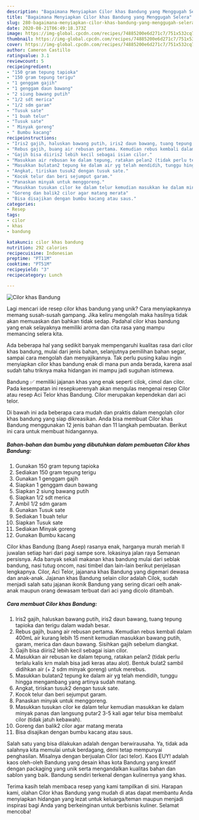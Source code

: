 ```yaml
---
description: "Bagaimana Menyiapkan Cilor khas Bandung yang Menggugah Selera"
title: "Bagaimana Menyiapkan Cilor khas Bandung yang Menggugah Selera"
slug: 280-bagaimana-menyiapkan-cilor-khas-bandung-yang-menggugah-selera
date: 2020-08-21T06:49:18.373Z
image: https://img-global.cpcdn.com/recipes/74885200e6d271c7/751x532cq70/cilor-khas-bandung-foto-resep-utama.jpg
thumbnail: https://img-global.cpcdn.com/recipes/74885200e6d271c7/751x532cq70/cilor-khas-bandung-foto-resep-utama.jpg
cover: https://img-global.cpcdn.com/recipes/74885200e6d271c7/751x532cq70/cilor-khas-bandung-foto-resep-utama.jpg
author: Cameron Castillo
ratingvalue: 3.1
reviewcount: 5
recipeingredient:
- "150 gram tepung tapioka"
- "150 gram tepung terigu"
- "1 genggam gajih"
- "1 genggam daun bawang"
- "2 siung bawang putih"
- "1/2 sdt merica"
- "1/2 sdm garam"
- "Tusuk sate"
- "1 buah telur"
- "Tusuk sate"
- " Minyak goreng"
- " Bumbu kacang"
recipeinstructions:
- "Iris2 gajih, haluskan bawang putih, iris2 daun bawang, tuang tepung tapioka dan terigu dalam wadah besar."
- "Rebus gajih, buang air rebusan pertama. Kemudian rebus kembali dalam 400mL air kurang lebih 15 menit kemudian masukkan bawang putih, garam, merica dan daun bawang. Sisihkan gajih sebelum diangkat."
- "Gajih bisa diiris2 lebih kecil sebagai isian cilor."
- "Masukkan air rebusan ke dalam tepung, ratakan pelan2 (tidak perlu terlalu kalis krn malah bisa jadi keras atau alot). Bentuk bulat2 sambil didihkan air (+ 2 sdm minyak goreng) untuk merebus."
- "Masukkan bulatan2 tepung ke dalam air yg telah mendidih, tunggu hingga mengambang yang artinya sudah matang."
- "Angkat, tiriskan tusuk2 dengan tusuk sate."
- "Kocok telur dan beri sejumput garam."
- "Panaskan minyak untuk menggoreng."
- "Masukkan tusukan cilor ke dalam telur kemudian masukkan ke dalam minyak panas dan langsung putar2 3-5 kali agar telur bisa membalut cilor (tidak jatuh kebawah)."
- "Goreng dan balik2 cilor agar matang merata"
- "Bisa disajikan dengan bumbu kacang atau saus."
categories:
- Resep
tags:
- cilor
- khas
- bandung

katakunci: cilor khas bandung 
nutrition: 292 calories
recipecuisine: Indonesian
preptime: "PT11M"
cooktime: "PT51M"
recipeyield: "3"
recipecategory: Lunch

---
```



![Cilor khas Bandung](https://img-global.cpcdn.com/recipes/74885200e6d271c7/751x532cq70/cilor-khas-bandung-foto-resep-utama.jpg)

Lagi mencari ide resep cilor khas bandung yang unik? Cara menyiapkannya memang susah-susah gampang. Jika keliru mengolah maka hasilnya tidak akan memuaskan dan bahkan tidak sedap. Padahal cilor khas bandung yang enak selayaknya memiliki aroma dan cita rasa yang mampu memancing selera kita.

Ada beberapa hal yang sedikit banyak mempengaruhi kualitas rasa dari cilor khas bandung, mulai dari jenis bahan, selanjutnya pemilihan bahan segar, sampai cara mengolah dan menyajikannya. Tak perlu pusing kalau ingin menyiapkan cilor khas bandung enak di mana pun anda berada, karena asal sudah tahu triknya maka hidangan ini mampu jadi suguhan istimewa.

Bandung ✅ memiliki jajanan khas yang enak seperti cilok, cimol dan cilor. Pada kesempatan ini resepkuerenyah akan mengulas mengenai resep Cilor atau resep Aci Telor khas Bandung. Cilor merupakan kependekan dari aci telor.


Di bawah ini ada beberapa cara mudah dan praktis dalam mengolah cilor khas bandung yang siap dikreasikan. Anda bisa membuat Cilor khas Bandung menggunakan 12 jenis bahan dan 11 langkah pembuatan. Berikut ini cara untuk membuat hidangannya.

<!--inarticleads1-->

##### Bahan-bahan dan bumbu yang dibutuhkan dalam pembuatan Cilor khas Bandung:

1. Gunakan 150 gram tepung tapioka
1. Sediakan 150 gram tepung terigu
1. Gunakan 1 genggam gajih
1. Siapkan 1 genggam daun bawang
1. Siapkan 2 siung bawang putih
1. Siapkan 1/2 sdt merica
1. Ambil 1/2 sdm garam
1. Gunakan Tusuk sate
1. Sediakan 1 buah telur
1. Siapkan Tusuk sate
1. Sediakan  Minyak goreng
1. Gunakan  Bumbu kacang


Cilor khas Bandung (bang Asep) rasanya enak, harganya murah meriah ll juwalan setiap hari dari pagi sampe sore. lokasinya jalan raya Semanan persisnya. Ada banyak sekali makanan khas bandung mulai dari seblak bandung, nasi tutug oncom, nasi timbel dan lain-lain berikut penjelasan lengkapnya. Cilor, Aci Telor, jajanana khas Bandung yang digemari dewasa dan anak-anak. Jajanan khas Bandung selain cilor adalah Cilok, sudah menjadi salah satu jajanan ikonik Bandung yang sering dicari oelh anak-anak maupun orang dewasam terbuat dari aci yang dicolo ditambah. 

<!--inarticleads2-->

##### Cara membuat Cilor khas Bandung:

1. Iris2 gajih, haluskan bawang putih, iris2 daun bawang, tuang tepung tapioka dan terigu dalam wadah besar.
1. Rebus gajih, buang air rebusan pertama. Kemudian rebus kembali dalam 400mL air kurang lebih 15 menit kemudian masukkan bawang putih, garam, merica dan daun bawang. Sisihkan gajih sebelum diangkat.
1. Gajih bisa diiris2 lebih kecil sebagai isian cilor.
1. Masukkan air rebusan ke dalam tepung, ratakan pelan2 (tidak perlu terlalu kalis krn malah bisa jadi keras atau alot). Bentuk bulat2 sambil didihkan air (+ 2 sdm minyak goreng) untuk merebus.
1. Masukkan bulatan2 tepung ke dalam air yg telah mendidih, tunggu hingga mengambang yang artinya sudah matang.
1. Angkat, tiriskan tusuk2 dengan tusuk sate.
1. Kocok telur dan beri sejumput garam.
1. Panaskan minyak untuk menggoreng.
1. Masukkan tusukan cilor ke dalam telur kemudian masukkan ke dalam minyak panas dan langsung putar2 3-5 kali agar telur bisa membalut cilor (tidak jatuh kebawah).
1. Goreng dan balik2 cilor agar matang merata
1. Bisa disajikan dengan bumbu kacang atau saus.


Salah satu yang bisa dilakukan adalah dengan berwirausaha. Ya, tidak ada salahnya kita memulai untuk berdagang, demi tetap mempunyai penghasilan. Misalnya dengan berjualan Cilor (aci telor). Kaos EUY! adalah kaos oleh-oleh Bandung yang desain khas kota Bandung yang kreatif dengan packaging yang unik serta mengandalkan kualitas bahan dan sablon yang baik. Bandung sendiri terkenal dengan kulinernya yang khas. 

Terima kasih telah membaca resep yang kami tampilkan di sini. Harapan kami, olahan Cilor khas Bandung yang mudah di atas dapat membantu Anda menyiapkan hidangan yang lezat untuk keluarga/teman maupun menjadi inspirasi bagi Anda yang berkeinginan untuk berbisnis kuliner. Selamat mencoba!
